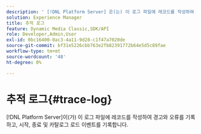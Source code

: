 ```yaml
---
description: ' [!DNL Platform Server] 은(는) 이 로그 파일에 레코드를 작성하여 경고와 오류를 기록하고, 시작, 종료 및 카탈로그 로드 이벤트를 기록합니다.'
solution: Experience Manager
title: 추적 로그
feature: Dynamic Media Classic,SDK/API
role: Developer,Admin,User
exl-id: 0bc16400-0ac3-4a11-9d28-c1f47a7020de
source-git-commit: bf31e5226cbb763e2fb82391772b64e5d5c89fae
workflow-type: tm+mt
source-wordcount: '48'
ht-degree: 0%

---
```


# 추적 로그{#trace-log}

[!DNL Platform Server]이(가) 이 로그 파일에 레코드를 작성하여 경고와 오류를 기록하고, 시작, 종료 및 카탈로그 로드 이벤트를 기록합니다.
